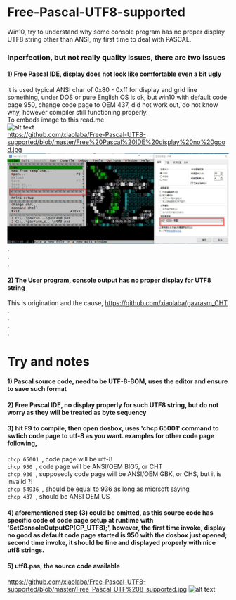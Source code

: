 # Free-Pascal-UTF8-supported
Win10, try to understand why some console program has no proper display UTF8 string other than ANSI, my first time to deal with PASCAL.

### Inperfection, but not really quality issues, there are two issues  

#### 1) Free Pascal IDE, display does not look like comfortable even a bit ugly  
it is used typical ANSI char of 0x80 - 0xff for display and grid line something, under DOS or pure English OS is ok, but win10 with default code page 950, change code page to OEM 437, did not work out, do not know why, however compiler still functioning properly.  
To embeds image to this read.me  
![alt text](http://url/to/img.png)  
https://github.com/xiaolaba/Free-Pascal-UTF8-supported/blob/master/Free%20Pascal%20IDE%20display%20no%20good.jpg
![alt text](https://github.com/xiaolaba/Free-Pascal-UTF8-supported/blob/master/Free%20Pascal%20IDE%20display%20no%20good.jpg)  
.  
.  
.  




#### 2) The User program, console output has no proper display for UTF8 string
This is origination and the cause, https://github.com/xiaolaba/gavrasm_CHT
.  
.  
.  
.  

# Try and notes
#### 1) Pascal source code, need to be UTF-8-BOM, uses the editor and ensure to save such format  
#### 2) Free Pascal IDE, no display properly for such UTF8 string, but do not worry as they will be treated as byte sequency  
#### 3) hit F9 to compile, then open dosbox, uses 'chcp 65001' command to swtich code page to utf-8 as you want. examples for other code page following,  
```chcp 65001 ```, code page will be utf-8  
```chcp 950 ```, code page will be ANSI/OEM BIG5, or CHT  
```chcp 936 ```, supposedly code page will be ANSI/OEM GBK, or CHS, but it is invalid ?!  
```chcp 54936 ```, should be equal to 936 as long as micrsoft saying  
```chcp 437 ```, should be ANSI OEM US  
#### 4) aforementioned step (3) could be omitted, as this source code has specific code of code page setup at runtime with 'SetConsoleOutputCP(CP_UTF8);', however, the first time invoke, display no good as default code page started is 950 with the dosbox just opened; second time invoke, it should be fine and displayed properly with nice utf8 strings.
#### 5) utf8.pas, the source code available

https://github.com/xiaolaba/Free-Pascal-UTF8-supported/blob/master/Free_Pascal_UTF%208_supported.jpg
![alt text](https://github.com/xiaolaba/Free-Pascal-UTF8-supported/blob/master/Free_Pascal_UTF%208_supported.jpg)  





